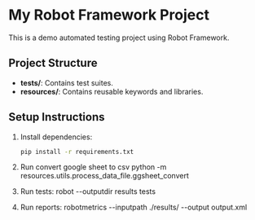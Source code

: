 # My Robot Framework Project

This is a demo automated testing project using Robot Framework.

## **Project Structure**

- **tests/**: Contains test suites.
- **resources/**: Contains reusable keywords and libraries.

## **Setup Instructions**

1. Install dependencies:

   ```bash
   pip install -r requirements.txt

2. Run convert google sheet to csv
   python -m resources.utils.process_data_file.ggsheet_convert

3. Run tests:
   robot --outputdir results tests

4. Run reports:
   robotmetrics --inputpath ./results/ --output output.xml